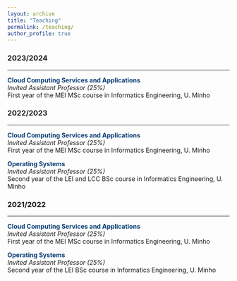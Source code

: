 ```yaml
---
layout: archive
title: "Teaching"
permalink: /teaching/
author_profile: true
---
```


### 2023/2024
<hr/>

<span style="color:#063c72">**Cloud Computing Services and Applications**</span><br>
*Invited Assistant Professor (25%)*<br>
First year of the MEI MSc course in Informatics Engineering, U. Minho

### 2022/2023
<hr/>

<span style="color:#063c72">**Cloud Computing Services and Applications**</span><br>
*Invited Assistant Professor (25%)*<br>
First year of the MEI MSc course in Informatics Engineering, U. Minho

<span style="color:#063c72">**Operating Systems**</span><br>
*Invited Assistant Professor (25%)*<br>
Second year of the LEI and LCC BSc course in Informatics Engineering, U. Minho

### 2021/2022
<hr/>

<span style="color:#063c72">**Cloud Computing Services and Applications**</span><br>
*Invited Assistant Professor (25%)*<br>
First year of the MEI MSc course in Informatics Engineering, U. Minho

<span style="color:#063c72">**Operating Systems**</span><br>
*Invited Assistant Professor (25%)*<br>
Second year of the LEI BSc course in Informatics Engineering, U. Minho

